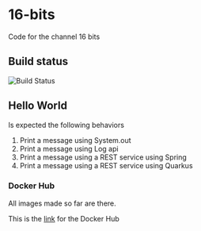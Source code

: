 # 16-bits
Code for the channel 16 bits

## Build status
![Build Status](https://github.com/luizgustavocosta/16-bits/workflows/Java%20CI%20with%20Maven/badge.svg) 

## Hello World
Is expected the following behaviors
1. Print a message using System.out
2. Print a message using Log api
3. Print a message using a REST service using Spring
4. Print a message using a REST service using Quarkus

### Docker Hub
All images made so far are there.

This is the [link](https://hub.docker.com/u/16bits) for the Docker Hub